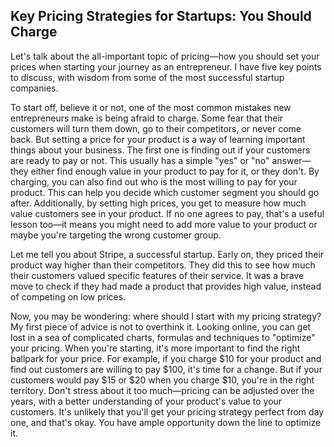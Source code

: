 ## Key Pricing Strategies for Startups: You Should Charge
Let's talk about the all-important topic of pricing—how you should set your prices when starting your journey as an entrepreneur. I have five key points to discuss, with wisdom from some of the most successful startup companies.

To start off, believe it or not, one of the most common mistakes new entrepreneurs make is being afraid to charge. Some fear that their customers will turn them down, go to their competitors, or never come back. But setting a price for your product is a way of learning important things about your business. The first one is finding out if your customers are ready to pay or not. This usually has a simple "yes" or "no" answer—they either find enough value in your product to pay for it, or they don't. By charging, you can also find out who is the most willing to pay for your product. This can help you decide which customer segment you should go after. Additionally, by setting high prices, you get to measure how much value customers see in your product. If no one agrees to pay, that's a useful lesson too—it means you might need to add more value to your product or maybe you're targeting the wrong customer group.

Let me tell you about Stripe, a successful startup. Early on, they priced their product way higher than their competitors. They did this to see how much their customers valued specific features of their service. It was a brave move to check if they had made a product that provides high value, instead of competing on low prices.

Now, you may be wondering: where should I start with my pricing strategy? My first piece of advice is not to overthink it. Looking online, you can get lost in a sea of complicated charts, formulas and techniques to "optimize" your pricing. When you're starting, it's more important to find the right ballpark for your price. For example, if you charge $10 for your product and find out customers are willing to pay $100, it's time for a change. But if your customers would pay $15 or $20 when you charge $10, you're in the right territory. Don't stress about it too much—pricing can be adjusted over the years, with a better understanding of your product's value to your customers. It's unlikely that you'll get your pricing strategy perfect from day one, and that's okay. You have ample opportunity down the line to optimize it. 

